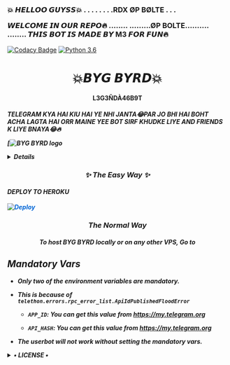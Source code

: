 <h3>        💥        𝙃𝙀𝙇𝙇𝙊𝙊 𝙂𝙐𝙔𝙎𝙎💥
                  .
              .
          .
      .
.
   .
       .
          .RDX ØP BØLTE
       .
   .
.

𝙒𝙀𝙇𝘾𝙊𝙈𝙀 𝙄𝙉 𝙊𝙐𝙍 𝙍𝙀𝙋𝙊🔥
         ........
.........ØP BOLTE..........
         ........
𝙏𝙃𝙄𝙎 𝘽𝙊𝙏 𝙄𝙎 𝙈𝘼𝘿𝙀 𝘽𝙔 M3 𝙁𝙊𝙍 𝙁𝙐𝙉🔥</h3>

[![Codacy Badge](https://api.codacy.com/project/badge/Grade/f7c51539e67b483bb8d7749acca51d3a)](https://app.codacy.com/gh/HellBoy-OP/HellBot?utm_source=github.com&utm_medium=referral&utm_content=HellBoy-OP/HellBot&utm_campaign=Badge_Grade_Settings)
[![Python 3.6](https://img.shields.io/badge/Python-3.6%20or%20newer-blue.svg)](https://www.python.org/downloads/release/python-360/)


<h1 align="center">💥𝘽𝙔𝙂 𝘽𝙔𝙍𝘿💥</h1>

<h4 align="center">L3G3ÑDÀ46B9T</h4>

<h5>TELEGRAM KYA HAI KIU HAI YE NHI JANTA😂PAR JO BHI HAI BOHT ACHA LAGTA HAI ORR MAINE YEE BOT SIRF KHUDKE LIYE AND FRIENDS K LIYE BNAYA😂🔥

[![BYG BYRD logo](https://telegra.ph/file/5bc5130bfad2ff047a410.jpg)


<details>

  <NOTE> <CREDITS>

<NOTE>

```



BOT LGANE PAR APKA ACCOUNT BAN BHI HO SKTA HAI.....APNE RISK PAR BNAO

notifications in Update Channel.

```
Support group👇👇
@Byg_Byrd_Bot_Support_Group

</details>

<FOR DEPLOY>




>

<h3 align="center">✨ The Easy Way ✨</h3>

<h4> DEPLOY TO HEROKU </h4>

<a href="https://dashboard.heroku.com/new?button-url=https%3A%2F%2Fgithub.com%2FHellBoy-OP%2FHellBot&template=https%3A%2F%2Fgithub.com%2FHellBoy-OP%2FHellBot" rel="nofollow" style="background-color: initial; box-sizing: border-box; color: #0366d6; text-decoration-line: none;"><img alt="Deploy" data-canonical-src="https://www.herokucdn.com/deploy/button.svg" src="https://camo.githubusercontent.com/83b0e95b38892b49184e07ad572c94c8038323fb/68747470733a2f2f7777772e6865726f6b7563646e2e636f6d2f6465706c6f792f627574746f6e2e737667" style="border-style: none; box-sizing: initial; max-width: 100%;" /></a></div>

</a>

<h3 align="center">The Normal Way</h3>

<h4 align="center">To host BYG BYRD locally or on any other VPS, Go to</h4>

## Mandatory Vars

- Only two of the environment variables are mandatory.

- This is because of `telethon.errors.rpc_error_list.ApiIdPublishedFloodError`

    - `APP_ID`:   You can get this value from https://my.telegram.org

    - `API_HASH`:   You can get this value from https://my.telegram.org

- The userbot will not work without setting the mandatory vars.

<details>

  <summary> • LICENSE • </summary>

![](https://www.gnu.org/graphics/gplv3-or-later.png)

Copyright (C) 2021 HellBoy-OP

Poject [HellBot](https://github.com/HellBoy-OP/HellBot) is free software: you can redistribute it and/or modify

it under the terms of the GNU General Public License as published by

the Free Software Foundation, either version 3 of the License, or

(at your option) any later version.

This program is distributed in the hope that it will be useful,

but WITHOUT ANY WARRANTY; without even the implied warranty of

MERCHANTABILITY or FITNESS FOR A PARTICULAR PURPOSE.  See the

GNU General Public License for more details.

You should have received a copy of the GNU General Public License

along with this program. If not, see <https://www.gnu.org/licenses/>.

</details>
